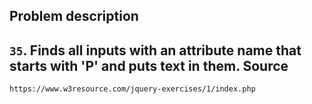   Problem description
---
   `35`. Finds all inputs with an attribute name that starts with 'P' and puts text in them. 
  Source
---
    https://www.w3resource.com/jquery-exercises/1/index.php